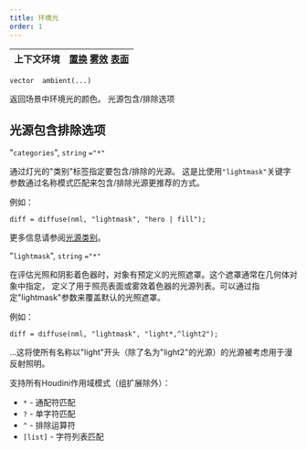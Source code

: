 ```yaml
---
title: 环境光
order: 1
---
```

| 上下文环境 | [置换](../contexts/displace.html)  [雾效](../contexts/fog.html)  [表面](../contexts/surface.html) |
| --- | --- |

`vector  ambient(...)`

返回场景中环境光的颜色。
光源包含/排除选项

## 光源包含排除选项

"`categories`",
`string`
`="*"`

通过灯光的"类别"标签指定要包含/排除的光源。
这是比使用`"lightmask"`关键字参数通过名称模式匹配来包含/排除光源更推荐的方式。

例如：

```vex
diff = diffuse(nml, "lightmask", "hero | fill");

```

更多信息请参阅[光源类别](../../render/lights.html#categories)。

"`lightmask`",
`string`
`="*"`

在评估光照和阴影着色器时，对象有预定义的光照遮罩。这个遮罩通常在几何体对象中指定，
定义了用于照亮表面或雾效着色器的光源列表。可以通过指定"lightmask"参数来覆盖默认的光照遮罩。

例如：

```vex
diff = diffuse(nml, "lightmask", "light*,^light2");

```

...这将使所有名称以"light"开头（除了名为"light2"的光源）的光源被考虑用于漫反射照明。

支持所有Houdini作用域模式（组扩展除外）：

- `*` - 通配符匹配
- `?` - 单字符匹配
- `^` - 排除运算符
- `[list]` - 字符列表匹配